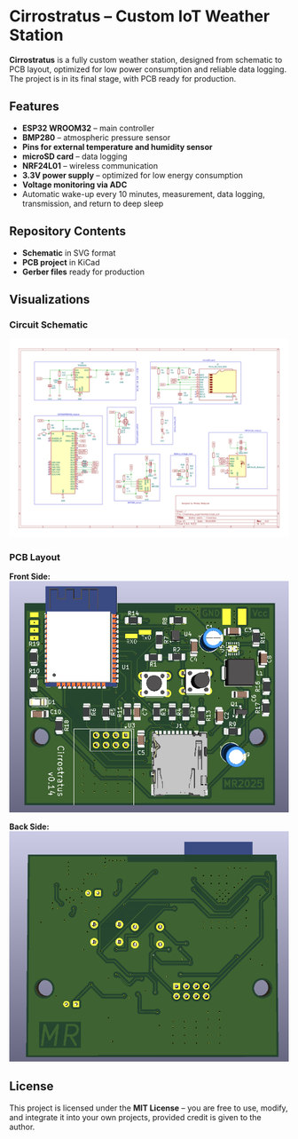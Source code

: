 # Cirrostratus – Custom IoT Weather Station

**Cirrostratus** is a fully custom weather station, designed from schematic to PCB layout, optimized for low power consumption and reliable data logging. The project is in its final stage, with PCB ready for production.

## Features
- **ESP32 WROOM32** – main controller
- **BMP280** – atmospheric pressure sensor
- **Pins for external temperature and humidity sensor**
- **microSD card** – data logging
- **NRF24L01** – wireless communication
- **3.3V power supply** – optimized for low energy consumption
- **Voltage monitoring via ADC**
- Automatic wake-up every 10 minutes, measurement, data logging, transmission, and return to deep sleep

## Repository Contents
- **Schematic** in SVG format
- **PCB project** in KiCad
- **Gerber files** ready for production

## Visualizations
### Circuit Schematic
![Cirrostratus Experimental Schematic](schematics/Cirostratus_experimental.svg)

### PCB Layout
**Front Side:**  
![PCB Front](photos/PCB_Front.png)  

**Back Side:**  
![PCB Back](photos/PCB_Back.png)  

## License
This project is licensed under the **MIT License** – you are free to use, modify, and integrate it into your own projects, provided credit is given to the author.

